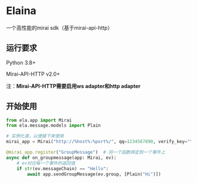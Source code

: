 # Elaina
一个高性能的mirai sdk（基于mirai-api-http）

## 运行要求 
Python 3.8+ 

Mirai-API-HTTP v2.0+ 

注：**Mirai-API-HTTP需要启用ws adapter和http adapter**

## 开始使用

```python
from ela.app import Mirai
from ela.message.models import Plain

# 实例化类，以便接下来使用
mirai_app = Mirai("http://%host%:%port%/", qq=1234567890, verify_key="YourVerifyKeyHere")

@mirai_app.register("GroupMessage")  # 将一个函数绑定到一个事件上
async def on_groupmessage(app: Mirai, ev):
    # ev对应每一个事件的返回值
    if str(ev.messageChain) == "Hello":
        await app.sendGroupMessage(ev.group, [Plain("Hi")])
```

